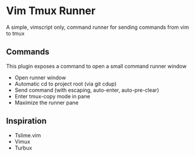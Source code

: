 # Vim Tmux Runner

A simple, vimscript only, command runner for sending commands from vim to tmux

## Commands

This plugin exposes a command to open a small command runner window

- Open runner window
- Automatic cd to project root (via git cdup)
- Send command (with escaping, auto-enter, auto-pre-clear)
- Enter tmux-copy mode in pane
- Maximize the runner pane

## Inspiration

- Tslime.vim
- Vimux
- Turbux
